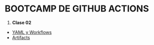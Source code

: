 # BOOTCAMP DE GITHUB ACTIONS

1. **Clase 02**
  - [YAML y Workflows](./.github/workflows/yaml-y-workflows.yml)
  - [Artifacts](./.githib/workflows/artifacts.yml)